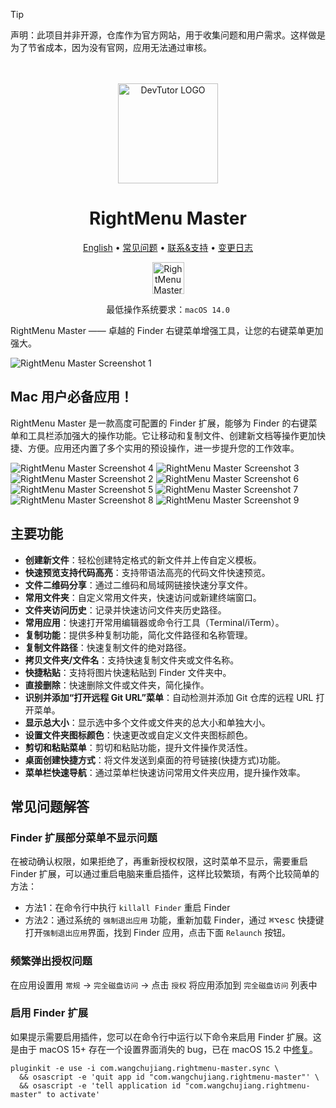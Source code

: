 <!--idoc:ignore:start-->
> [!TIP]
> 声明：此项目并非开源，仓库作为官方网站，用于收集问题和用户需求。这样做是为了节省成本，因为没有官网，应用无法通过审核。
<!--idoc:ignore:end-->

<div align="center">
  <br />
  <br />
  <img src="./assets/logo.png" alt="DevTutor LOGO" width="160" height="160">
  <h1>RightMenu Master</h1>
  <!--rehype:style=border: 0;-->
  <p>
    <a href="./README.md">English</a> • 
		<a href="#常见问题解答">常见问题</a> • 
    <a target="_blank" href="https://github.com/jaywcjlove/rightmenu-master/issues/new?assignees=&labels=support%2Cfeedback%2Cquestion&projects=&template=bug_report.yml&title=%F0%9F%99%8B%E2%80%8D%E2%99%82%EF%B8%8F+Support+%26+Feedback%3A+Quick+RSS">联系&支持</a> • 
    <a target="_blank" href="https://github.com/jaywcjlove/rightmenu-master/releases">变更日志</a>
  </p>
  <p>
    <a target="_blank" href="https://apps.apple.com/app/rightmenu-master/6737160756" title="PasteQuick for macOS">
      <img alt="RightMenu Master for macOS" src="https://jaywcjlove.github.io/sb/download/macos.svg" height="51">
    </a>
  </p>
</div>

<div align="center">

最低操作系统要求：`macOS 14.0`

</div>

RightMenu Master —— 卓越的 Finder 右键菜单增强工具，让您的右键菜单更加强大。

![RightMenu Master Screenshot 1](./assets/screenshots-1.png)

## Mac 用户必备应用！

RightMenu Master 是一款高度可配置的 Finder 扩展，能够为 Finder 的右键菜单和工具栏添加强大的操作功能。它让移动和复制文件、创建新文档等操作更加快捷、方便。应用还内置了多个实用的预设操作，进一步提升您的工作效率。

![RightMenu Master Screenshot 4](./assets/screenshots-4.png)
![RightMenu Master Screenshot 3](./assets/screenshots-3.png)
![RightMenu Master Screenshot 2](./assets/screenshots-2.png)
![RightMenu Master Screenshot 6](./assets/screenshots-6.png)
![RightMenu Master Screenshot 5](./assets/screenshots-5.png)
![RightMenu Master Screenshot 7](./assets/screenshots-7.png)
![RightMenu Master Screenshot 8](./assets/screenshots-8.png)
![RightMenu Master Screenshot 9](./assets/screenshots-9.png)

## 主要功能

- **创建新文件**：轻松创建特定格式的新文件并上传自定义模板。
- **快速预览支持代码高亮**：支持带语法高亮的代码文件快速预览。
- **文件二维码分享**：通过二维码和局域网链接快速分享文件。
- **常用文件夹**：自定义常用文件夹，快速访问或新建终端窗口。
- **文件夹访问历史**：记录并快速访问文件夹历史路径。
- **常用应用**：快速打开常用编辑器或命令行工具（Terminal/iTerm）。
- **复制功能**：提供多种复制功能，简化文件路径和名称管理。
- **复制文件路径**：快速复制文件的绝对路径。
- **拷贝文件夹/文件名**：支持快速复制文件夹或文件名称。
- **快捷粘贴**：支持将图片快速粘贴到 Finder 文件夹中。
- **直接删除**：快速删除文件或文件夹，简化操作。
- **识别并添加“打开远程 Git URL”菜单**：自动检测并添加 Git 仓库的远程 URL 打开菜单。
- **显示总大小**：显示选中多个文件或文件夹的总大小和单独大小。
- **设置文件夹图标颜色**：快速更改或自定义文件夹图标颜色。
- **剪切和粘贴菜单**：剪切和粘贴功能，提升文件操作灵活性。
- **桌面创建快捷方式**：将文件发送到桌面的符号链接(快捷方式)功能。
- **菜单栏快速导航**：通过菜单栏快速访问常用文件夹应用，提升操作效率。

## 常见问题解答

### Finder 扩展部分菜单不显示问题

在被动确认权限，如果拒绝了，再重新授权权限，这时菜单不显示，需要重启 Finder 扩展，可以通过重启电脑来重启插件，这样比较繁琐，有两个比较简单的方法：

- 方法1：在命令行中执行 `killall Finder` 重启 Finder  
- 方法2：通过系统的 `强制退出应用` 功能，重新加载 Finder，通过 <kbd>⌘</kbd><kbd>⌥</kbd><kbd>esc</kbd> 快捷键打开`强制退出应用`界面，找到 Finder 应用，点击下面 `Relaunch` 按钮。

### 频繁弹出授权问题

在应用设置用 `常规` -> `完全磁盘访问` -> 点击 `授权` 将应用添加到 `完全磁盘访问` 列表中

### 启用 Finder 扩展

如果提示需要启用插件，您可以在命令行中运行以下命令来启用 Finder 扩展。这是由于 macOS 15+ 存在一个设置界面消失的 bug，已在 macOS 15.2 中[修复](https://forums.developer.apple.com/forums/thread/756711?answerId=812519022#812519022)。

```shell
pluginkit -e use -i com.wangchujiang.rightmenu-master.sync \
  && osascript -e 'quit app id "com.wangchujiang.rightmenu-master"' \
  && osascript -e 'tell application id "com.wangchujiang.rightmenu-master" to activate'
```

<!--idoc:config:
title: 卓越的 Finder 右键菜单增强工具，让您的右键菜单更加强大。
keywords: RightMenu,右键菜单,Finder,macOS,应用,文件管理,创建新文件,复制功能,增强工具
-->